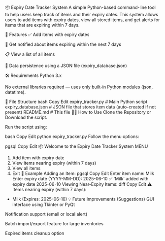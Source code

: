 📦 Expiry Date Tracker System
A simple Python-based command-line tool to help users keep track of items and their expiry dates. This system allows users to add items with expiry dates, view all stored items, and get alerts for items that are expiring within 7 days.

🚀 Features
✅ Add items with expiry dates

🔔 Get notified about items expiring within the next 7 days

📋 View a list of all items

💾 Data persistence using a JSON file (expiry_database.json)

🛠️ Requirements
Python 3.x

No external libraries required — uses only built-in Python modules (json, datetime).

📁 File Structure
bash
Copy
Edit
expiry_tracker.py          # Main Python script
expiry_database.json       # JSON file that stores item data (auto-created if not present)
README.md                  # This file
🧑‍💻 How to Use
Clone the Repository or Download the script.

Run the script using:

bash
Copy
Edit
python expiry_tracker.py
Follow the menu options:

pgsql
Copy
Edit
📦 Welcome to the Expiry Date Tracker System
MENU
1. Add item with expiry date
2. View items nearing expiry (within 7 days)
3. View all items
4. Exit
🧾 Example
Adding an Item:
pgsql
Copy
Edit
Enter item name: Milk
Enter expiry date (YYYY-MM-DD): 2025-06-10
✅ 'Milk' added with expiry date 2025-06-10
Viewing Near-Expiry Items:
diff
Copy
Edit
⚠ Items nearing expiry (within 7 days):
- Milk (Expires: 2025-06-10)
💡 Future Improvements (Suggestions)
GUI interface using Tkinter or PyQt

Notification support (email or local alert)

Batch import/export feature for large inventories

Expired items cleanup option



